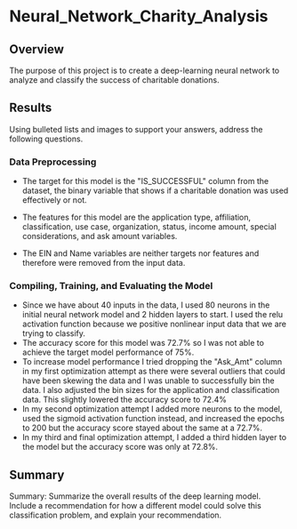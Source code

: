# Neural_Network_Charity_Analysis
## Overview
The purpose of this project is to create a deep-learning neural network to analyze and classify the success of charitable donations.

## Results
Using bulleted lists and images to support your answers, address the following questions.

### Data Preprocessing
   - The target for this model is the "IS_SUCCESSFUL" column from the dataset, the binary variable that shows if a charitable donation was used effectively or not. 

   - The features for this model are the application type, affiliation, classification, use case, organization, status, income amount, special considerations, and ask amount variables. 
   - The EIN and Name variables are neither targets nor features and therefore were removed from the input data. 

### Compiling, Training, and Evaluating the Model
   - Since we have about 40 inputs in the data, I used 80 neurons in the initial neural network model and 2 hidden layers to start. I used the relu activation function because we positive nonlinear input data that we are trying to classify. 
   - The accuracy score for this model was 72.7% so I was not able to achieve the target model performance of 75%. 
   - To increase model performance I tried dropping the "Ask_Amt" column in my first optimization attempt as there were several outliers that could have been skewing the data and I was unable to successfully bin the data. I also adjusted the bin sizes for the application and classification data. This slightly lowered the accuracy score to 72.4%
   - In my second optimization attempt I added more neurons to the model, used the sigmoid activation function instead, and increased the epochs to 200 but the accuracy score stayed about the same at a 72.7%.
   - In my third and final optimization attempt, I added a third hidden layer to the model but the accuracy score was only at 72.8%.
   
## Summary
Summary: Summarize the overall results of the deep learning model. Include a recommendation for how a different model could solve this classification problem, and explain your recommendation.

